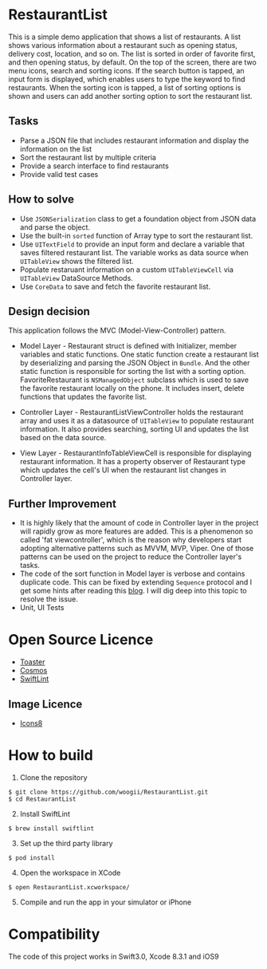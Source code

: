 # RestaurantList

This is a simple demo application that shows a list of restaurants. A list shows various information about a restaurant such as opening status, delivery cost, location, and so on. The list is sorted in order of favorite first, and then opening status, by default. On the top of the screen, there are two menu icons, search and sorting icons. If the search button is tapped, an input form is displayed, which enables users to type the keyword to find restaurants. When the sorting icon is tapped, a list of sorting options is shown and users can add another sorting option to sort the restaurant list.

## Tasks
* Parse a JSON file that includes restaurant information and display the information on the list
* Sort the restaurant list by multiple criteria
* Provide a search interface to find restaurants
* Provide valid test cases 

## How to solve 

* Use `JSONSerialization` class to get a foundation object from JSON data and parse the object.
* Use the built-in `sorted` function of Array type to sort the restaurant list.
* Use `UITextField` to provide an input form and declare a variable that saves filtered restaurant list. The variable works as data source when `UITableView` shows the filtered list.
* Populate restaruant information on a custom `UITableViewCell` via `UITableView` DataSource Methods. 
* Use `CoreData` to save and fetch the favorite restaurant list.


## Design decision 

This application follows the MVC (Model-View-Controller) pattern. 

* Model Layer - Restaurant struct is defined with Initializer, member variables and static functions. One static function create a restaurant list by deserializing and parsing the JSON Object in `Bundle`. And the other static function is responsible for sorting the list with a sorting option.
FavoriteRestaurant is `NSManagedObject` subclass which is used to save the favorite restaurant locally on the phone. It includes insert, delete functions that updates the favorite list.
  
* Controller Layer - RestaurantListViewController holds the restaurant array and uses it as a datasource of `UITableView` to populate restaurant information. It also provides searching, sorting UI and updates the list based on the data source.
* View Layer - RestaurantInfoTableViewCell is responsible for displaying restaurant information. It has a property observer of Restaurant type which updates the cell's UI when the restaurant list changes in Controller layer.

## Further Improvement 

* It is highly likely that the amount of code in Controller layer in the project will rapidly grow as more features are added. This is a phenomenon so called 'fat viewcontroller', which is the reason why developers start adopting alternative patterns such as MVVM, MVP, Viper. One of those patterns can be used on the project to reduce the Controller layer's tasks. 
* The code of the sort function in Model layer is verbose and contains duplicate code. This can be fixed by extending `Sequence` protocol and I get some hints after reading this [blog](http://master-method.com/index.php/2016/11/23/sort-a-sequence-i-e-arrays-of-objects-by-multiple-properties-in-swift-3/). I will dig deep into this topic to resolve the issue.
* Unit, UI Tests
# Open Source Licence

*  [Toaster](https://github.com/devxoul/Toaster)
*  [Cosmos](https://github.com/evgenyneu/Cosmos)
*  [SwiftLint](https://github.com/realm/SwiftLint)

## Image Licence 

* [Icons8](https://icons8.com/) 

# How to build 

1) Clone the repository 

```
$ git clone https://github.com/woogii/RestaurantList.git
$ cd RestaurantList
```
2) Install SwiftLint

```
$ brew install swiftlint
```
3) Set up the third party library 

```
$ pod install
```

4) Open the workspace in XCode 

```
$ open RestaurantList.xcworkspace/
```

5) Compile and run the app in your simulator or iPhone 

# Compatibility 
The code of this project works in Swift3.0, Xcode 8.3.1 and iOS9 
